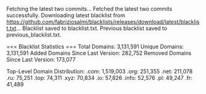 Fetching the latest two commits...
Fetched the latest two commits successfully.
Downloading latest blacklist from https://github.com/fabriziosalmi/blacklists/releases/download/latest/blacklist.txt...
Blacklist saved to blacklist.txt.
Previous blacklist saved to previous_blacklist.txt.

=== Blacklist Statistics ===
Total Domains: 3,131,591
Unique Domains: 3,131,591
Added Domains Since Last Version: 282,752
Removed Domains Since Last Version: 173,077

Top-Level Domain Distribution:
  .com: 1,519,003
  .org: 251,355
  .net: 211,078
  .ru: 75,251
  .top: 74,311
  .xyz: 70,834
  .io: 57,826
  .info: 52,576
  .pl: 49,247
  .fr: 41,489
